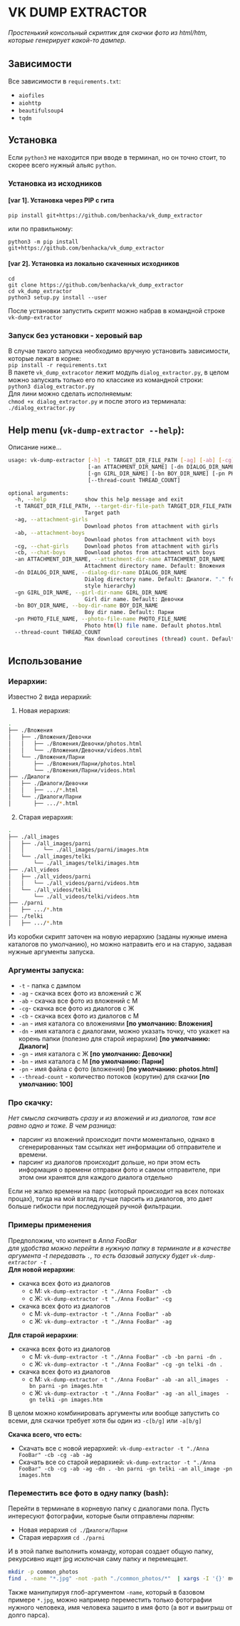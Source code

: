 # VK DUMP EXTRACTOR 

###### Простенький консольный скриптик для скачки фото из html/htm, которые генерирует *какой-то* дампер.

## Зависимости
Все зависимости в `requirements.txt`:
- `aiofiles`
- `aiohttp`
- `beautifulsoup4`
- `tqdm`

## Установка
Если `python3` не находится при вводе в терминал, но он точно стоит, то скорее всего нужный альяс `python`.

### Установка из исходников

#### [var 1]. Установка через PIP с гита
```
pip install git+https://github.com/benhacka/vk_dump_extractor
```
или по правильному: 
```
python3 -m pip install git+https://github.com/benhacka/vk_dump_extractor
```


#### [var 2]. Установка из локально скаченных исходников
```
cd
git clone https://github.com/benhacka/vk_dump_extractor
cd vk_dump_extractor
python3 setup.py install --user
```


После установки запустить скрипт можно набрав в командной строке `vk-dump-extractor`

### Запуск без установки - херовый вар
В случае такого запуска необходимо вручную установить зависимости, которые лежат в корне:  
`pip install -r requirements.txt`  
В пакете `vk_dump_extracotor` лежит модуль `dialog_extractor.py`, в целом можно запускать только его по классике из командной строки:  
`python3 dialog_extractor.py`  
Для лини можно сделать исполняемым:  
`chmod +x dialog_extractor.py`
и после этого из терминала: `./dialog_extractor.py`  

## Help menu (`vk-dump-extractor --help`):
Описание ниже...
```bash
usage: vk-dump-extractor [-h] -t TARGET_DIR_FILE_PATH [-ag] [-ab] [-cg] [-cb]
                         [-an ATTACHMENT_DIR_NAME] [-dn DIALOG_DIR_NAME]
                         [-gn GIRL_DIR_NAME] [-bn BOY_DIR_NAME] [-pn PHOTO_FILE_NAME]
                         [--thread-count THREAD_COUNT]

optional arguments:
  -h, --help            show this help message and exit
  -t TARGET_DIR_FILE_PATH, --target-dir-file-path TARGET_DIR_FILE_PATH
                        Target path
  -ag, --attachment-girls
                        Download photos from attachment with girls
  -ab, --attachment-boys
                        Download photos from attachment with boys
  -cg, --chat-girls     Download photos from attachment with girls
  -cb, --chat-boys      Download photos from attachment with boys
  -an ATTACHMENT_DIR_NAME, --attachment-dir-name ATTACHMENT_DIR_NAME
                        Attachment directory name. Default: Вложения
  -dn DIALOG_DIR_NAME, --dialog-dir-name DIALOG_DIR_NAME
                        Dialog directory name. Default: Диалоги. "." for root dir (old
                        style hierarchy)
  -gn GIRL_DIR_NAME, --girl-dir-name GIRL_DIR_NAME
                        Girl dir name. Default: Девочки
  -bn BOY_DIR_NAME, --boy-dir-name BOY_DIR_NAME
                        Boy dir name. Default: Парни
  -pn PHOTO_FILE_NAME, --photo-file-name PHOTO_FILE_NAME
                        Photo htm(l) file name. Default photos.html
  --thread-count THREAD_COUNT
                        Max download coroutines (thread) count. Default: 100

```

## Использование

### Иерархии:

Известно 2 вида иерархий:
1. Новая иерархия:
```bash
.
├── ./Вложения
│   ├── ./Вложения/Девочки
│   │   ├── ./Вложения/Девочки/photos.html
│   │   └── ./Вложения/Девочки/videos.html
│   └── ./Вложения/Парни
│       ├── ./Вложения/Парни/photos.html
│       └── ./Вложения/Парни/videos.html
├── ./Диалоги
│   ├── ./Диалоги/Девочки
│   │   ├── .../*.html
│   └── ./Диалоги/Парни
│       ├── .../*.html
```
2. Старая иерархия:
```bash
.
├── ./all_images
│   ├── ./all_images/parni
│   │      └── ./all_images/parni/images.htm
│   └── ./all_images/telki
│       └── ./all_images/telki/images.htm
├── ./all_videos
│   ├── ./all_videos/parni
│   │   └── ./all_videos/parni/videos.htm
│   └── ./all_videos/telki
│       └── ./all_videos/telki/videos.htm
├── ./parni
│   ├── .../*.htm
├── ./telki
│   ├── .../*.htm
```

Из коробки скрипт заточен на новую иерархию (заданы нужные имена каталогов по умолчанию), но можно натравить его и на старую, задавая нужные аргументы запуска.

### Аргументы запуска:
- `-t` - папка с дампом
- `-ag` - скачка всех фото из вложений с Ж  
- `-ab` - скачка все фото из вложений с М
- `-cg`- скачка все фото из диалогов с Ж
- `-cb` - скачка всех фото из диалогов с М
- `-an` - имя каталога со вложениями **[по умолчанию: Вложения]**
- `-dn` - имя каталога с диалогами, можно указать точку, 
  что укажет на корень папки (полезно для старой иерархии) **[по умолчанию: Диалоги]**
- `-gn` - имя каталога с Ж **[по умолчанию: Девочки]**
- `-bn` - имя каталога с М **[по умолчанию: Парни]**
- `-pn` - имя файла с фото (вложения) **[по умолчанию: photos.html]**
- `--thread-count` - количество потоков (корутин) для скачки **[по умолчанию: 100]**

### Про скачку:
*Нет смысла скачивать сразу и из вложений и из диалогов, там все равно одно и тоже. В чем разница:*
- парсинг из вложений происходит почти моментально, однако в сгенерированных там ссылках нет информации об отправителе и времени.
- парсинг из диалогов происходит дольше, но при этом есть информация о времени отправки фото и самом отправителе, при этом они хранятся для каждого диалога отдельно

Если не жалко времени на парс (который происходит на всех потоках процах), тогда на мой взгляд лучше парсить из диалогов, это дает больше гибкости при последующей ручной фильтрации.

### Примеры применения
Предположим, что контент в _Anna FooBar_  
_для удобства можно перейти в нужную папку в терминале и в качестве аргумента -t передавать `.`, 
то есть базовый запуску будет `vk-dump-extractor -t .`_  
**Для новой иерархии**:
- скачка всех фото из диалогов
    - с М: `vk-dump-extractor -t "./Anna FooBar" -cb`
    - с Ж: `vk-dump-extractor -t "./Anna FooBar" -cg`
- скачка всех фото из диалогов
    - с М: `vk-dump-extractor -t "./Anna FooBar" -ab`
    - с Ж: `vk-dump-extractor -t "./Anna FooBar" -ag`
    
**Для старой иерархии**:
- скачка всех фото из диалогов
    - с М: `vk-dump-extractor -t "./Anna FooBar" -cb -bn parni -dn .`
    - с Ж: `vk-dump-extractor -t "./Anna FooBar" -cg -gn telki -dn .`
- скачка всех фото из диалогов
    - с М: `vk-dump-extractor -t "./Anna FooBar" -ab -an all_images  -bn parni -pn images.htm`
    - с Ж: `vk-dump-extractor -t "./Anna FooBar" -ag -an all_images  -gn telki -pn images.htm`
    


В целом можно комбинировать аргументы или вообще запустить со всеми, для скачки требует хотя бы один из `-c[b/g]` или `-a[b/g]`  

**Скачка всего, что есть:**
- Скачать все с новой иерархией:
`vk-dump-extractor -t "./Anna FooBar" -cb -cg -ab -ag`
- Скачать все со старой иерархией:
`vk-dump-extractor -t "./Anna FooBar" -cb -cg -ab -ag -dn . -bn parni -gn telki -an all_image -pn images.htm`  


### Переместить все фото в одну папку (bash):  
Перейти в терминале в корневую папку с диалогами пола.
Пусть интересуют фотографии, которые были отправлены _парням_:  
- Новая иерархия `cd ./Диалоги/Парни`
- Старая иерархия `cd ./parni`  

И в этой папке выполнить команду, которая создает общую папку, рекурсивно ищет jpg исключая саму папку и перемещает. 
```bash
mkdir -p common_photos
find . -name "*.jpg" -not -path "./common_photos/*"  | xargs -I '{}' mv {} common_photos
```

Также манипулируя глоб-аргументом `-name`, который в базовом примере `*.jpg`, можно например переместить только фотографии нужного человека, имя человека зашито в имя фото (а вот и выигрыш от долго парса).